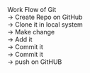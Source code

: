 <div>
Work Flow of Git <br>
    -> Create Repo on GitHub<br>
    -> Clone it in local system<br>
    -> Make change<br>
    -> Add it<br>
    -> Commit it<br>
    -> Commit it<br>
    -> push on GitHUB<br>
<div>